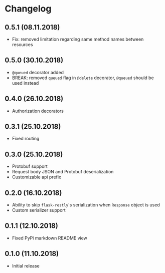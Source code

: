 # Changelog

## 0.5.1 (08.11.2018)
* Fix: removed limitation regarding same method names between resources

## 0.5.0 (30.10.2018)
* `@queued` decorator added
* BREAK: removed `queued` flag in `@delete` decorator, `@queued` should be used instead 

## 0.4.0 (26.10.2018)
* Authorization decorators

## 0.3.1 (25.10.2018)
* Fixed routing

## 0.3.0 (25.10.2018)
* Protobuf support
* Request body JSON and Protobuf deserialization
* Customizable api prefix

## 0.2.0 (16.10.2018)
* Ability to skip `flask-restly`'s serialization when `Response` object is used
* Custom serializer support

## 0.1.1 (12.10.2018)
* Fixed PyPi markdown README view

## 0.1.0 (11.10.2018)
* Initial release
